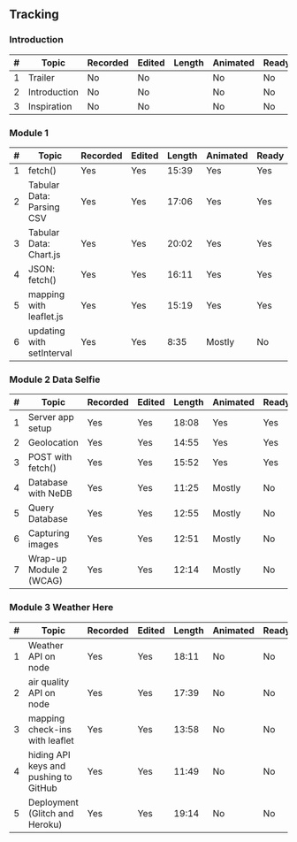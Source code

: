 ## Tracking

### Introduction

|#| Topic         | Recorded      | Edited        | Length        | Animated      |Ready     | Published     | 
|-| ------------- | ------------- | ------------- | ------------- | ------------- | ------------- |  ------------- |
|1| Trailer  | No  | No  | | No  | No  |No  |
|2| Introduction  | No  | No | | No  | No  |No  |
|3| Inspiration  | No  | No | | No  | No  |No  |

### Module 1

|#| Topic         | Recorded      | Edited        | Length        | Animated     |Ready     | Published     | 
|-| ------------- | ------------- | ------------- | ------------- | ------------- | ------------- |  ------------- |
|1| fetch()  | Yes  | Yes  | 15:39 | Yes | Yes  |Yes  |
|2| Tabular Data: Parsing CSV  | Yes  | Yes  | 17:06 | Yes | Yes  |Yes  |
|3| Tabular Data: Chart.js | Yes  | Yes  | 20:02 | Yes | Yes  |Yes  |
|4| JSON: fetch() | Yes  | Yes  | 16:11 |Yes  |Yes  |No  |
|5| mapping with leaflet.js | Yes  | Yes  | 15:19 |Yes  |Yes  |No  |
|6| updating with setInterval | Yes  | Yes  | 8:35 |Mostly  |No  |No  |

### Module 2 Data Selfie

|#| Topic         | Recorded      | Edited        | Length        | Animated      |Ready     | Published     | 
|-| ------------- | ------------- | ------------- | ------------- | ------------- | ------------- |  ------------- |
|1| Server app setup  | Yes  | Yes  | 18:08  | Yes  |Yes  |No  |
|2| Geolocation  | Yes  | Yes  | 14:55  | Yes  | Yes  |No  |
|3| POST with fetch() | Yes  | Yes  | 15:52  | Yes  |Yes  |No  |
|4| Database with NeDB | Yes  | Yes  | 11:25  | Mostly  |No  |No  |
|5| Query Database | Yes  | Yes  | 12:55  | Mostly  |No  |No  |
|6| Capturing images | Yes  | Yes  |  12:51 | Mostly  |No  |No  |
|7| Wrap-up Module 2 (WCAG) | Yes  | Yes  | 12:14  | Mostly  |No  |No  |

### Module 3 Weather Here

|#| Topic         | Recorded      | Edited        | Length        | Animated      |Ready     | Published     | 
|-| ------------- | ------------- | ------------- | ------------- | ------------- | ------------- |  ------------- |
|1| Weather API on node  | Yes  | Yes  | 18:11  |No  |No  |No  |
|2| air quality API on node  | Yes  | Yes  |  17:39 | No  | No  |No  |
|3| mapping check-ins with leaflet | Yes  | Yes  | 13:58 | No  |No  |No  |
|4| hiding API keys and pushing to GitHub | Yes  | Yes  | 11:49  |No  |No  |No  |
|5| Deployment (Glitch and Heroku) | Yes  | Yes  | 19:14  |No  |No  |No  |

